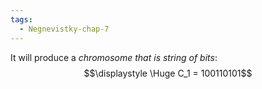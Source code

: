 ```yaml
---
tags:
  - Negnevistky-chap-7
---
```

It will produce a *chromosome that is string of bits*:
$$\displaystyle \Huge C_1 = 100110101$$